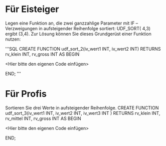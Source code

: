 # Für Eisteiger
Legen eine Funktion an, die zwei ganzzahlige Parameter mit IF –Verzweigungen in aufsteigender Reihenfolge sortiert: UDF_SORT( 4,3) ergibt (3,4).
Zur Lösung können Sie dieses Grundgerüst einer Funktion nutzen:

'''SQL
CREATE FUNCTION udf_sort_2(iv_wert1 INT,
                           iv_wert2 INT)
RETURNS rv_klein  INT,
        rv_gross  INT
AS BEGIN

   <Hier bitte den eigenen Code einfügen>

END;
'''

# Für Profis
Sortieren Sie drei Werte in aufsteigender Reihenfolge.
CREATE FUNCTION udf_sort_3(iv_wert1 INT,
                           iv_wert2 INT,
                           iv_wert3 INT )
RETURNS rv_klein  INT,
        rv_mittel INT,
        rv_gross  INT
AS BEGIN

   <Hier bitte den eigenen Code einfügen>

END;
